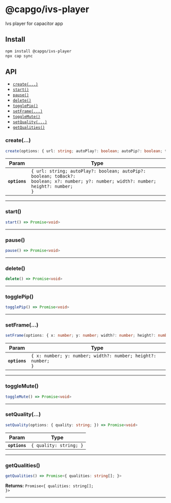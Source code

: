 # @capgo/ivs-player

Ivs player for capacitor app

## Install

```bash
npm install @capgo/ivs-player
npx cap sync
```


## API

<docgen-index>

* [`create(...)`](#create)
* [`start()`](#start)
* [`pause()`](#pause)
* [`delete()`](#delete)
* [`togglePip()`](#togglepip)
* [`setFrame(...)`](#setframe)
* [`toggleMute()`](#togglemute)
* [`setQuality(...)`](#setquality)
* [`getQualities()`](#getqualities)

</docgen-index>

<docgen-api>
<!--Update the source file JSDoc comments and rerun docgen to update the docs below-->

### create(...)

```typescript
create(options: { url: string; autoPlay?: boolean; autoPip?: boolean; toBack?: boolean; x?: number; y?: number; width?: number; height?: number; }) => Promise<void>
```

| Param         | Type                                                                                                                                            |
| ------------- | ----------------------------------------------------------------------------------------------------------------------------------------------- |
| **`options`** | <code>{ url: string; autoPlay?: boolean; autoPip?: boolean; toBack?: boolean; x?: number; y?: number; width?: number; height?: number; }</code> |

--------------------


### start()

```typescript
start() => Promise<void>
```

--------------------


### pause()

```typescript
pause() => Promise<void>
```

--------------------


### delete()

```typescript
delete() => Promise<void>
```

--------------------


### togglePip()

```typescript
togglePip() => Promise<void>
```

--------------------


### setFrame(...)

```typescript
setFrame(options: { x: number; y: number; width?: number; height?: number; }) => Promise<void>
```

| Param         | Type                                                                    |
| ------------- | ----------------------------------------------------------------------- |
| **`options`** | <code>{ x: number; y: number; width?: number; height?: number; }</code> |

--------------------


### toggleMute()

```typescript
toggleMute() => Promise<void>
```

--------------------


### setQuality(...)

```typescript
setQuality(options: { quality: string; }) => Promise<void>
```

| Param         | Type                              |
| ------------- | --------------------------------- |
| **`options`** | <code>{ quality: string; }</code> |

--------------------


### getQualities()

```typescript
getQualities() => Promise<{ qualities: string[]; }>
```

**Returns:** <code>Promise&lt;{ qualities: string[]; }&gt;</code>

--------------------

</docgen-api>
